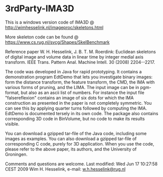 # 3rdParty-IMA3D
This is a windows version code of IMA3D @ http://wimhesselink.nl/imageproc/skeletons.html

More skeleton code can be found @ https://www.cs.rug.nl/svcg/Shapes/SkelBenchmark

Reference paper
W. H. Hesselink, J. B. T. M. Roerdink: Euclidean skeletons of digital image and volume data in linear time by integer medial axis transform. IEEE Trans. Pattern Anal. Machine Intell. 30 (2008) 2204--2217.

The code was developed in Java for rapid prototyping. It contains a demonstration program EdtDemo that lets you investigate binary images: form the distance transform, the feature transform, the CMD, the IMA with various forms of pruning, and the LIMA. The input image can be in pgm-format, but also as an ascii list of numbers. For instance the input file "falsereflexion" contains an image of six dots for which the IMA construction as presented in the paper is not completely symmetric. You can see this by applying quarter turns followed by computing the IMA. EdtDemo is documented tersely in its own code. The package also contains corresponding 3D code in BinVolume, but no code to make its results visible.

You can download a gzipped tar-file of the Java code, including some images as examples. You can also download a gzipped tar-file of corresponding C code, purely for 3D application. When you use the code, please refer to the above paper, its authors, and the University of Groningen.

Comments and questions are welcome.
Last modified: Wed Jun 17 10:27:58 CEST 2009
Wim H. Hesselink, e-mail: w.h.hesselink@rug.nl
